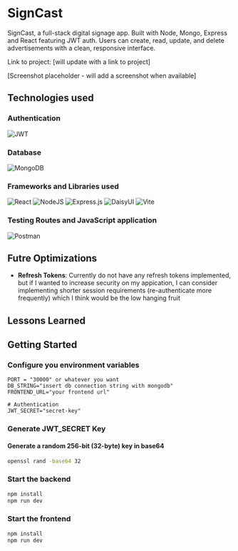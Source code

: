 # SignCast

SignCast, a full-stack digital signage app. Built with Node, Mongo, Express and React featuring JWT auth. Users can create, read, update, and delete advertisements with a clean, responsive interface.

Link to project: [will update with a link to project]

[Screenshot placeholder - will add a screenshot when available]

## Technologies used

### Authentication
![JWT](https://img.shields.io/badge/JWT-black?style=for-the-badge&logo=JSON%20web%20tokens)

### Database
![MongoDB](https://img.shields.io/badge/MongoDB-%234ea94b.svg?style=for-the-badge&logo=mongodb&logoColor=white)

### Frameworks and Libraries used
![React](https://img.shields.io/badge/react-%2320232a.svg?style=for-the-badge&logo=react&logoColor=%2361DAFB)
![NodeJS](https://img.shields.io/badge/node.js-6DA55F?style=for-the-badge&logo=node.js&logoColor=white)
![Express.js](https://img.shields.io/badge/express.js-%23404d59.svg?style=for-the-badge&logo=express&logoColor=%2361DAFB)
![DaisyUI](https://img.shields.io/badge/daisyui-5A0EF8?style=for-the-badge&logo=daisyui&logoColor=white)
![Vite](https://img.shields.io/badge/vite-%23646CFF.svg?style=for-the-badge&logo=vite&logoColor=white)

### Testing Routes and JavaScript application
![Postman](https://img.shields.io/badge/Postman-FF6C37?style=for-the-badge&logo=postman&logoColor=white)



## Futre Optimizations

- **Refresh Tokens**: Currently do not have any refresh tokens implemented, but if I wanted to increase security on my appication, I can consider implementing shorter session requirements (re-authenticate more frequently) which I think would be the low hanging fruit



## Lessons Learned


## Getting Started

### Configure you environment variables
```
PORT = "30000" or whatever you want
DB_STRING="insert db connection string with mongodb"
FRONTEND_URL="your frontend url"

# Authentication
JWT_SECRET="secret-key"
```

### Generate JWT_SECRET Key
#### Generate a random 256-bit (32-byte) key in base64
```bash
openssl rand -base64 32
```

### Start the backend
```bash
npm install
npm run dev
```

### Start the frontend
```bash
npm install
npm run dev
```

